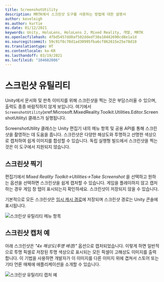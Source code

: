 ```yaml
---
title: ScreenshotUtility
description: MRTK에서 스크린샷 도구를 사용하는 방법에 대한 설명서
author: keveleigh
ms.author: kurtie
ms.date: 01/12/2021
keywords: Unity, HoloLens, HoloLens 2, Mixed Reality, 개발, MRTK
ms.openlocfilehash: 4fbd5457dd0af502ddedf30a10482690cd8e1a1d
ms.sourcegitcommit: 59c91f8c70d1ad30995fba6cf862615e25e78d10
ms.translationtype: HT
ms.contentlocale: ko-KR
ms.lasthandoff: 03/19/2021
ms.locfileid: "104682086"
---
```

# <a name="screenshot-utility"></a>스크린샷 유틸리티

Unity에서 문서화 및 판촉 이미지를 위해 스크린샷을 찍는 것은 부담스러울 수 있으며, 출력도 종종 바람직하지 않게 보입니다. 여기에서 `ScreenshotUtility`(xref:Microsoft.MixedReality.Toolkit.Utilities.Editor.ScreenshotUtility) 클래스가 실행됩니다.

ScreenshotUtility 클래스는 Unity 편집기 내의 메뉴 항목 및 공용 API를 통해 스크린샷을 촬영하는 데 도움을 줍니다. 스크린샷은 다양한 해상도와 투명하고 선명한 색상으로 캡처하여 쉽게 이미지를 합성할 수 있습니다. 독립 실행형 빌드에서 스크린샷을 찍는 것은 이 도구에서 지원되지 않습니다.

## <a name="taking-screenshots"></a>스크린샷 찍기

편집기에서 *Mixed Reality Toolkit->Utilities->Take Screenshot* 을 선택하고 원하는 옵션을 선택하면 스크린샷을 쉽게 캡처할 수 있습니다. 게임을 플레이하지 않고 캡처하는 경우 게임 창 탭이 표시되는지 확인하세요. 스크린샷이 저장되지 않을 수 있습니다.

기본적으로 모든 스크린샷은 [임시 캐시 경로](https://docs.unity3d.com/ScriptReference/Application-temporaryCachePath.html)에 저장되며 스크린샷 경로는 Unity 콘솔에 표시됩니다.

![스크린샷 유틸리티 메뉴 항목](../images/screenshot-utility/MRTK_ScreenshotUtility_Menu_Item.png)

## <a name="example-screenshot-capture"></a>스크린샷 캡처 예

아래 스크린샷은 *"4x 해상도(투명 배경)"* 옵션으로 캡처되었습니다. 이렇게 하면 일반적으로 투명 픽셀로 저장된 투명 색상으로 표시되는 모든 픽셀이 고해상도 이미지를 출력합니다. 이 기법을 사용하면 개발자가 이 이미지를 다른 이미지 위에 겹쳐서 스토어 또는 기타 언론 매체에 애플리케이션을 소개할 수 있습니다.

![스크린샷 유틸리티 캡처 예](../images/screenshot-utility/MRTK_ScreenshotUtility_Example_Capture.png)
